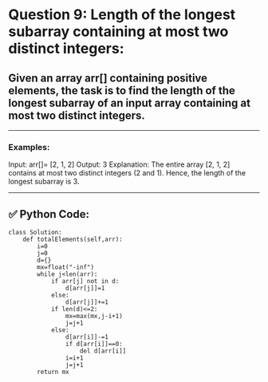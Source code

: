 # Question 9:  Length of the longest subarray containing at most two distinct integers:

## **Given an array arr[] containing positive elements, the task is to find the length of the longest subarray of an input array containing at most two distinct integers.**

---

### Examples:
Input: arr[]= [2, 1, 2]
Output: 3
Explanation: The entire array [2, 1, 2] contains at most two distinct integers (2 and 1). Hence, the length of the longest subarray is 3.

---

## ✅ Python Code:

```
class Solution:
    def totalElements(self,arr):
        i=0
        j=0
        d={}
        mx=float("-inf")
        while j<len(arr):
            if arr[j] not in d:
                d[arr[j]]=1
            else:
                d[arr[j]]+=1
            if len(d)<=2:
                mx=max(mx,j-i+1)
                j=j+1
            else:
                d[arr[i]]-=1
                if d[arr[i]]==0:
                    del d[arr[i]]
                i=i+1
                j=j+1
        return mx
```
